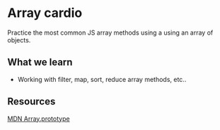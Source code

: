 # Array cardio

Practice the most common JS array methods using a using an array of objects.

## What we learn

- Working with filter, map, sort, reduce array methods, etc..

## Resources

[MDN Array.prototype](https://developer.mozilla.org/en-US/docs/Web/JavaScript/Reference/Global_Objects/Array#)
